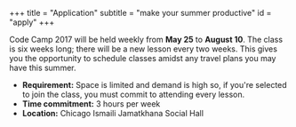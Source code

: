 +++
title = "Application"
subtitle = "make your summer productive"
id = "apply"
+++

Code Camp 2017 will be held weekly from __May 25__ to __August 10__. The class is six weeks long; there will be a new lesson every two weeks. This gives you the opportunity to schedule classes amidst any travel plans you may have this summer.

* __Requirement:__ Space is limited and demand is high so, if you're selected to join the class, you must commit to attending every lesson.
* __Time commitment:__ 3 hours per week
* __Location:__ Chicago Ismaili Jamatkhana Social Hall 
